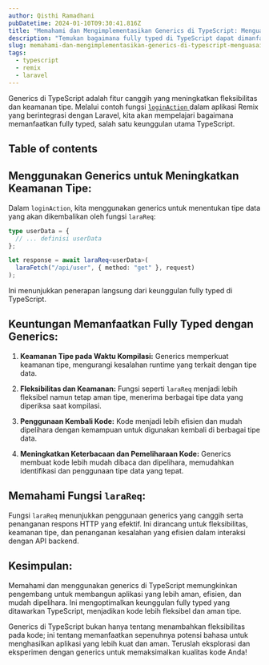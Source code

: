 ```yaml
---
author: Qisthi Ramadhani
pubDatetime: 2024-01-10T09:30:41.816Z
title: "Memahami dan Mengimplementasikan Generics di TypeScript: Menguasai Fully Typed dengan `loginAction`"
description: "Temukan bagaimana fully typed di TypeScript dapat dimanfaatkan sepenuhnya melalui penggunaan generics. Pelajari dengan contoh praktis `loginAction` untuk mengintegrasi aplikasi Remix dengan Laravel, meningkatkan keamanan dan efisiensi kode Anda."
slug: memahami-dan-mengimplementasikan-generics-di-typescript-menguasai-fully-typed-dengan-loginaction
tags:
  - typescript
  - remix
  - laravel
---
```


Generics di TypeScript adalah fitur canggih yang meningkatkan fleksibilitas dan keamanan tipe. Melalui contoh fungsi [`loginAction` ](/posts/integrasi-aplikasi-remix-dengan-laravel) dalam aplikasi Remix yang berintegrasi dengan Laravel, kita akan mempelajari bagaimana memanfaatkan fully typed, salah satu keunggulan utama TypeScript.

## Table of contents

## Menggunakan Generics untuk Meningkatkan Keamanan Tipe:

Dalam `loginAction`, kita menggunakan generics untuk menentukan tipe data yang akan dikembalikan oleh fungsi `laraReq`:

```typescript
type userData = {
  // ... definisi userData
};

let response = await laraReq<userData>(
  laraFetch("/api/user", { method: "get" }, request)
);
```

Ini menunjukkan penerapan langsung dari keunggulan fully typed di TypeScript.

## Keuntungan Memanfaatkan Fully Typed dengan Generics:

1. **Keamanan Tipe pada Waktu Kompilasi:**
   Generics memperkuat keamanan tipe, mengurangi kesalahan runtime yang terkait dengan tipe data.

2. **Fleksibilitas dan Keamanan:**
   Fungsi seperti `laraReq` menjadi lebih fleksibel namun tetap aman tipe, menerima berbagai tipe data yang diperiksa saat kompilasi.

3. **Penggunaan Kembali Kode:**
   Kode menjadi lebih efisien dan mudah dipelihara dengan kemampuan untuk digunakan kembali di berbagai tipe data.

4. **Meningkatkan Keterbacaan dan Pemeliharaan Kode:**
   Generics membuat kode lebih mudah dibaca dan dipelihara, memudahkan identifikasi dan penggunaan tipe data yang tepat.

## Memahami Fungsi `laraReq`:

Fungsi `laraReq` menunjukkan penggunaan generics yang canggih serta penanganan respons HTTP yang efektif. Ini dirancang untuk fleksibilitas, keamanan tipe, dan penanganan kesalahan yang efisien dalam interaksi dengan API backend.

## Kesimpulan:

Memahami dan menggunakan generics di TypeScript memungkinkan pengembang untuk membangun aplikasi yang lebih aman, efisien, dan mudah dipelihara. Ini mengoptimalkan keunggulan fully typed yang ditawarkan TypeScript, menjadikan kode lebih fleksibel dan aman tipe.

Generics di TypeScript bukan hanya tentang menambahkan fleksibilitas pada kode; ini tentang memanfaatkan sepenuhnya potensi bahasa untuk menghasilkan aplikasi yang lebih kuat dan aman. Teruslah eksplorasi dan eksperimen dengan generics untuk memaksimalkan kualitas kode Anda!
